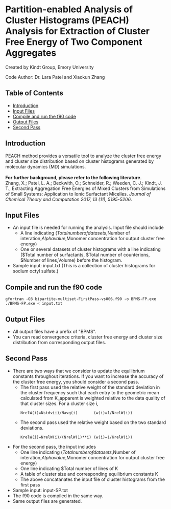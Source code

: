 # Partition-enabled Analysis of Cluster Histograms (PEACH) Analysis for Extraction of Cluster Free Energy of Two Component Aggregates
<p style="text-align: left;"> Created by Kindt Group, Emory University</p>
<p style="text-align: left;"> Code Author: Dr. Lara Patel and Xiaokun Zhang </p>

## Table of Contents
- [Introduction](#introduction)
- [Input Files](#input-files)
- [Compile and run the f90 code](#compile-and-run-the-f90-code)
- [Output Files](#output-files)
- [Second Pass](#second-pass)

<!-- /TOC -->

## Introduction
PEACH method provides a versatile tool to analyze the cluster free energy and cluster size distribution based on cluster histograms generated by molecular dynamics (MD) simulations. </br> 
</br>
**For further background, please refer to the following literature**.</br>
Zhang, X.;  Patel, L. A.;  Beckwith, O.;  Schneider, R.;  Weeden, C. J.; Kindt, J. T., Extracting Aggregation Free Energies of Mixed Clusters from Simulations of Small Systems: Application to Ionic Surfactant Micelles. *Journal of Chemical Theory and Computation 2017, 13 (11), 5195-5206*.</br>

## Input Files
- An input file is needed for running the analysis. Input file should include
    - A line indicating ($Total number of datasets,$Number of interation,$Alpha value,$Monomer concentration for output cluster free energy)
    - One or several datasets of cluster histograms with a line indicating ($Total number of surfactants, $Total number of counterions, $Number of lines,Volume) before the histogram.
- Sample input: input.txt (This is a collection of cluster histograms for sodium octyl sulfate.)

## Compile and run the f90 code
```
gfortran -O3 bipartite-multiset-FirstPass-vs006.f90 -o BPMS-FP.exe 
./BPMS-FP.exe < input.txt
```
## Output Files
- All output files have a prefix of "BPMS".
- You can read convergence criteria, cluster free energy and cluster size distribution from corresponding output files.

## Second Pass
- There are two ways that we consider to update the equilibrium constants throughout iterations. If you want to increase the accuracy of the cluster free energy, you should consider a second pass. 
  - The first pass used the relative weight of the standard deviation in the cluster frequency such that each entry to the geometric mean calculated from K_apparent is weighted relative to the data quality of that cluster sizes. For a cluster size i,
    ```
    NrelW(i)=Nstdv(i)/Navg(i)       (w(i)=1/NrelW(i))
    ```
  - The second pass used the relative weight based on the two standard deviations.
    ```
    KrelW(i)=NrelW(i)/(NrelW(1)**i) (w(i)=1/KrelW(i))
    ```
- For the second pass, the input includes   
    - One line indicating ($Total number of datasets,$Number of interation,$Alpha value,$Monomer concentration for output cluster free energy)
    - One line indicating $Total number of lines of K
    - A table of cluster size and corresponding equilibrium constants K
    - The above concatanates the input file of cluster histograms from the first pass
- Sample input: input-SP.txt
- The f90 code is compiled in the same way.
- Same output files are generated.
